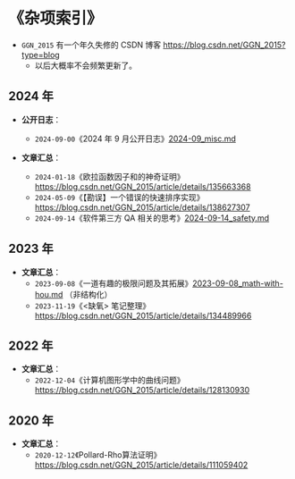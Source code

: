 #  《杂项索引》

- `GGN_2015` 有一个年久失修的 CSDN 博客 https://blog.csdn.net/GGN_2015?type=blog
  - 以后大概率不会频繁更新了。

## 2024 年

- **公开日志**：
  - `2024-09-00`《2024 年 9 月公开日志》[2024-09_misc.md](../../data/misc/2024-09_misc.md)

- **文章汇总**：
  - `2024-01-18`《欧拉函数因子和的神奇证明》https://blog.csdn.net/GGN_2015/article/details/135663368
  - `2024-05-09`《【勘误】一个错误的快速排序实现》https://blog.csdn.net/GGN_2015/article/details/138627307
  - `2024-09-14`《软件第三方 QA 相关的思考》[2024-09-14_safety.md](../../data/misc/2024-09-14_safety.md)

## 2023 年

- **文章汇总**：
  - `2023-09-08`《一道有趣的极限问题及其拓展》[2023-09-08_math-with-hou.md](../../data/misc/2023-09-08_math-with-hou.md) （非结构化）
  - `2023-11-19`《<缺氧> 笔记整理》https://blog.csdn.net/GGN_2015/article/details/134489966

## 2022 年

- **文章汇总**：
  - `2022-12-04`《计算机图形学中的曲线问题》https://blog.csdn.net/GGN_2015/article/details/128130930

## 2020 年

- **文章汇总**：
  - `2020-12-12`《Pollard-Rho算法证明》https://blog.csdn.net/GGN_2015/article/details/111059402

